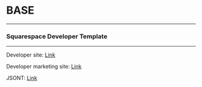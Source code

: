 # BASE
--------------------
### Squarespace Developer Template

-----------------------

Developer site: [Link](http://developers.squarespace.com/initial-setup/)

Developer marketing site: [Link](http://developers.squarespace.com/)

JSONT: [Link](http://jsont.squarespace.com/#Index-reference-)

